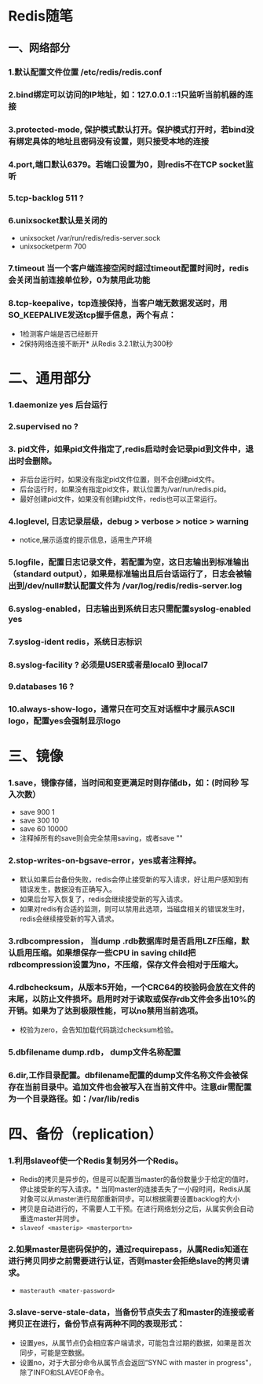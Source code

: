 # Redis随笔
## 一、网络部分
### 1.默认配置文件位置 /etc/redis/redis.conf
### 2.bind绑定可以访问的IP地址，如：127.0.0.1 ::1只监听当前机器的连接
### 3.protected-mode, 保护模式默认打开。保护模式打开时，若bind没有绑定具体的地址且密码没有设置，则只接受本地的连接
### 4.port,端口默认6379。若端口设置为0，则redis不在TCP socket监听
### 5.tcp-backlog 511 ?
### 6.unixsocket默认是关闭的
* unixsocket /var/run/redis/redis-server.sock
* unixsocketperm 700
### 7.timeout 当一个客户端连接空闲时超过timeout配置时间时，redis会关闭当前连接单位秒，0为禁用此功能
### 8.tcp-keepalive，tcp连接保持，当客户端无数据发送时，用SO_KEEPALIVE发送tcp握手信息，两个有点：
* 1检测客户端是否已经断开
* 2保持网络连接不断开* 从Redis 3.2.1默认为300秒
# 二、通用部分
### 1.daemonize yes 后台运行
### 2.supervised no ?
### 3. pid文件，如果pid文件指定了,redis启动时会记录pid到文件中，退出时会删除。
* 非后台运行时，如果没有指定pid文件位置，则不会创建pid文件。
* 后台运行时，如果没有指定pid文件，默认位置为/var/run/redis.pid。
* 最好创建pid文件，如果没有创建pid文件，redis也可以正常运行。
### 4.loglevel, 日志记录层级，debug > verbose > notice > warning 
* notice,展示适度的提示信息，适用生产环境
### 5.logfile，配置日志记录文件，若配置为空，这日志输出到标准输出（standard output），如果是标准输出且后台话运行了，日志会被输出到/dev/null#默认配置文件为 /var/log/redis/redis-server.log
### 6.syslog-enabled，日志输出到系统日志只需配置syslog-enabled yes
### 7.syslog-ident redis，系统日志标识
### 8.syslog-facility ? 必须是USER或者是local0 到local7
### 9.databases 16 ?
### 10.always-show-logo，通常只在可交互对话框中才展示ASCII logo，配置yes会强制显示logo
# 三、镜像
### 1.save，镜像存储，当时间和变更满足时则存储db，如：(时间秒 写入次数）
* save 900 1
* save 300 10
* save 60 10000
* 注释掉所有的save则会完全禁用saving，或者save ""
### 2.stop-writes-on-bgsave-error，yes或者注释掉。
* 默认如果后台备份失败，redis会停止接受新的写入请求，好让用户感知到有错误发生，数据没有正确写入。
* 如果后台写入恢复了，redis会继续接受新的写入请求。
* 如果对redis有合适的监测，则可以禁用此选项，当磁盘相关的错误发生时，redis会继续接受新的写入请求。
### 3.rdbcompression， 当dump .rdb数据库时是否启用LZF压缩，默认启用压缩。如果想保存一些CPU in saving child把rdbcompression设置为no，不压缩，保存文件会相对于压缩大。
### 4.rdbchecksum，从版本5开始，一个CRC64的校验码会放在文件的末尾，以防止文件损坏。启用时对于读取或保存rdb文件会多出10%的开销。如果为了达到极限性能，可以no禁用当前选项。
* 校验为zero，会告知加载代码跳过checksum检验。
### 5.dbfilename dump.rdb， dump文件名称配置
### 6.dir,工作目录配置。dbfilename配置的dump文件名称文件会被保存在当前目录中。追加文件也会被写入在当前文件中。注意dir需配置为一个目录路径。如：/var/lib/redis
# 四、备份（replication）
### 1.利用slaveof使一个Redis复制另外一个Redis。
* Redis的拷贝是异步的，但是可以配置当master的备份数量少于给定的值时，停止接受新的写入请求。* 当同master的连接丢失了一小段时间，Redis从属对象可以从master进行局部重新同步。可以根据需要设置backlog的大小
* 拷贝是自动进行的，不需要人工干预。在进行网络划分之后，从属实例会自动重连master并同步。
* `slaveof <masterip> <masterportn>`
### 2.如果master是密码保护的，通过requirepass，从属Redis知道在进行拷贝同步之前需要进行认证，否则master会拒绝slave的拷贝请求。
* `masterauth <mater-password>`
### 3.slave-serve-stale-data，当备份节点失去了和master的连接或者拷贝正在进行，备份节点有两种不同的表现形式：
* 设置yes，从属节点仍会相应客户端请求，可能包含过期的数据，如果是首次同步，可能是空数据。
* 设置no，对于大部分命令从属节点会返回“SYNC with master in progress"，除了INFO和SLAVEOF命令。
